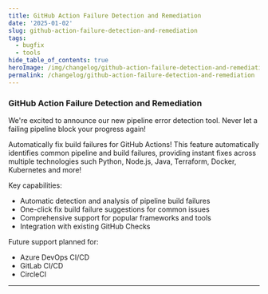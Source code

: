 ```yaml
---
title: GitHub Action Failure Detection and Remediation
date: '2025-01-02'
slug: github-action-failure-detection-and-remediation
tags:
  - bugfix
  - tools
hide_table_of_contents: true
heroImage: /img/changelog/github-action-failure-detection-and-remediation-hero.webp
permalink: /changelog/github-action-failure-detection-and-remediation
---
```


### GitHub Action Failure Detection and Remediation

We're excited to announce our new pipeline error detection tool. Never let a failing pipeline block your progress again!

Automatically fix build failures for GitHub Actions! This feature automatically identifies common pipeline and build failures, providing instant fixes across multiple technologies such Python, Node.js, Java, Terraform, Docker, Kubernetes and more!

Key capabilities:

- Automatic detection and analysis of pipeline build failures
- One-click fix build failure suggestions for common issues
- Comprehensive support for popular frameworks and tools
- Integration with existing GitHub Checks

Future support planned for:

- Azure DevOps CI/CD
- GitLab CI/CD
- CircleCI

---
